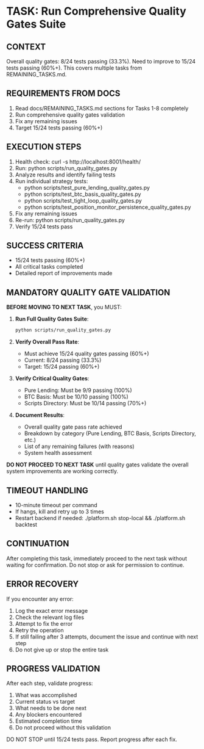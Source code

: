 # TASK: Run Comprehensive Quality Gates Suite

## CONTEXT
Overall quality gates: 8/24 tests passing (33.3%). Need to improve to 15/24 tests passing (60%+). This covers multiple tasks from REMAINING_TASKS.md.

## REQUIREMENTS FROM DOCS
1) Read docs/REMAINING_TASKS.md sections for Tasks 1-8 completely
2) Run comprehensive quality gates validation
3) Fix any remaining issues
4) Target 15/24 tests passing (60%+)

## EXECUTION STEPS
1) Health check: curl -s http://localhost:8001/health/
2) Run: python scripts/run_quality_gates.py
3) Analyze results and identify failing tests
4) Run individual strategy tests:
   - python scripts/test_pure_lending_quality_gates.py
   - python scripts/test_btc_basis_quality_gates.py
   - python scripts/test_tight_loop_quality_gates.py
   - python scripts/test_position_monitor_persistence_quality_gates.py
5) Fix any remaining issues
6) Re-run: python scripts/run_quality_gates.py
7) Verify 15/24 tests pass

## SUCCESS CRITERIA
- 15/24 tests passing (60%+)
- All critical tasks completed
- Detailed report of improvements made

## MANDATORY QUALITY GATE VALIDATION
**BEFORE MOVING TO NEXT TASK**, you MUST:

1. **Run Full Quality Gates Suite**:
   ```bash
   python scripts/run_quality_gates.py
   ```

2. **Verify Overall Pass Rate**:
   - Must achieve 15/24 quality gates passing (60%+)
   - Current: 8/24 passing (33.3%)
   - Target: 15/24 passing (60%+)

3. **Verify Critical Quality Gates**:
   - Pure Lending: Must be 9/9 passing (100%)
   - BTC Basis: Must be 10/10 passing (100%)
   - Scripts Directory: Must be 10/14 passing (70%+)

4. **Document Results**:
   - Overall quality gate pass rate achieved
   - Breakdown by category (Pure Lending, BTC Basis, Scripts Directory, etc.)
   - List of any remaining failures (with reasons)
   - System health assessment

**DO NOT PROCEED TO NEXT TASK** until quality gates validate the overall system improvements are working correctly.

## TIMEOUT HANDLING
- 10-minute timeout per command
- If hangs, kill and retry up to 3 times
- Restart backend if needed: ./platform.sh stop-local && ./platform.sh backtest

## CONTINUATION
After completing this task, immediately proceed to the next task without waiting for confirmation. Do not stop or ask for permission to continue.

## ERROR RECOVERY
If you encounter any error:
1) Log the exact error message
2) Check the relevant log files
3) Attempt to fix the error
4) Retry the operation
5) If still failing after 3 attempts, document the issue and continue with next step
6) Do not give up or stop the entire task

## PROGRESS VALIDATION
After each step, validate progress:
1) What was accomplished
2) Current status vs target
3) What needs to be done next
4) Any blockers encountered
5) Estimated completion time
6) Do not proceed without this validation

DO NOT STOP until 15/24 tests pass. Report progress after each fix.
